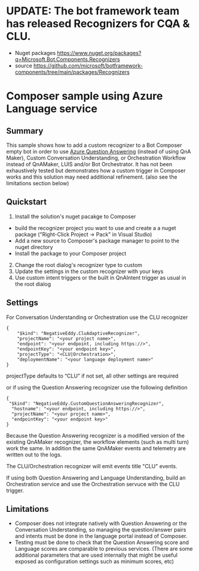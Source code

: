 # **UPDATE:** The bot framework team has released Recognizers for CQA & CLU. 
- Nuget packages https://www.nuget.org/packages?q=Microsoft.Bot.Components.Recognizers
- source https://github.com/microsoft/botframework-components/tree/main/packages/Recognizers

# Composer sample using Azure Language service 

## Summary
This sample shows how to add a custom recognizer to a Bot Composer empty bot in order to use [Azure Question Answering](https://azure.microsoft.com/en-us/products/cognitive-services/question-answering/) (instead of using QnA Maker), Custom Conversation Understanding, or Orchestration Workflow instead of QnAMaker, LUIS and/or Bot Orchestrator. It has not been exhaustively tested but demonstrates how a custom trigger in Composer works and this solution may need additional refinement. (also see the limitations section below)

## Quickstart
1. Install the solution's nuget pacakge to Composer
  - build the recognizer project you want to use and create a a nuget package ("Right-Click Project -> Pack" in Visual Studio)
  - Add a new source to Composer's package manager to point to the nuget directory
  - Install the package to your Composer project
2. Change the root dialog's recognizer type to custom
4. Update the settings in the custom recognizer with your keys 
3. Use custom intent triggers or the built in QnAIntent trigger as usual in the root dialog

## Settings
For Conversation Understanding or Orchestration use the CLU recognizer
```
{
    "$kind": "NegativeEddy.CluAdaptiveRecognizer",
    "projectName": "<your project name>",
    "endpoint": "<your endpoint, including https://>",
    "endpointKey": "<your endpoint key>",
    "projectType": "<CLU|Orchestration>",
    "deploymentName": "<your language deployment name>"
}
```
projectType defaults to “CLU” if not set, all other settings are required

or if using the Question Answering recognizer use the following definition

```
{
 "$kind": "NegativeEddy.CustomQuestionAnsweringRecognizer",
  "hostname": "<your endpoint, including https://>",
  "projectName": "<your project name>",
  "endpointKey": "<your endpoint key>"
}
```

Because the Question Answering recognizer is a modified version of the existing QnAMaker recognizer, the workflow elements (such as multi turn) work the same. In addition the same QnAMaker events and telemetry are written out to the logs.

The CLU/Orchestration recognizer will emit events title "CLU" events.

If using both Question Answering and Language Understanding, build an Orchestration service and use the Orchestration servuce with the CLU trigger.

## Limitations

* Composer does not integrate natively with Question Answering or the Conversation Understanding, so managing the question/answer pairs and intents must be done in the language portal instead of Composer.
* Testing must be done to check that the Question Answering score and Language scores are comparable to previous services. (There are some additional parameters that are used internally that might be useful exposed as configuration settings such as minimum scores, etc)
